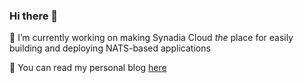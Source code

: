 ### Hi there 👋

🔭 I’m currently working on making Synadia Cloud _the_ place for easily building and deploying NATS-based applications

💬 You can read my personal blog [here](https://kevinhoffman.blog)

<!--
**autodidaddict/autodidaddict** is a ✨ _special_ ✨ repository because its `README.md` (this file) appears on your GitHub profile.

Here are some ideas to get you started:

- 🔭 I’m currently working on ...
- 🌱 I’m currently learning ...
- 👯 I’m looking to collaborate on ...
- 🤔 I’m looking for help with ...
- 💬 Ask me about ...
- 📫 How to reach me: ...
- 😄 Pronouns: ...
- ⚡ Fun fact: ...
-->
